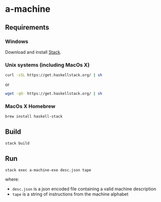 # a-machine

## Requirements

### Windows
Download and install [Stack](https://get.haskellstack.org/stable/windows-x86_64-installer.exe).

### Unix systems (including MacOs X)
```bash
curl -sSL https://get.haskellstack.org/ | sh
```
or
```bash
wget -qO- https://get.haskellstack.org/ | sh
```

### MacOs X Homebrew
```bash
brew install haskell-stack
```

## Build

```bash
stack build
```

## Run

```bash
stack exec a-machine-exe desc.json tape
```
where:
- `desc.json` is a json encoded file containing a valid machine description
- `tape` is a string of instructions from the machine alphabet

